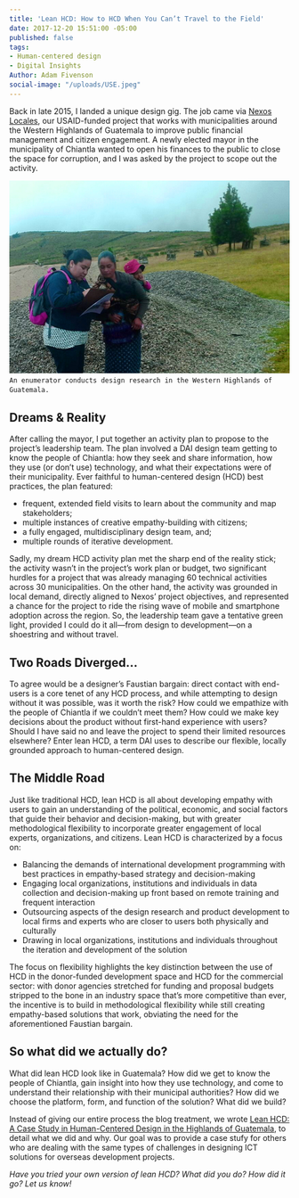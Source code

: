 ```yaml
---
title: 'Lean HCD: How to HCD When You Can’t Travel to the Field'
date: 2017-12-20 15:51:00 -05:00
published: false
tags:
- Human-centered design
- Digital Insights
Author: Adam Fivenson
social-image: "/uploads/USE.jpeg"
---
```


Back in late 2015, I landed a unique design gig. The job came via [Nexos Locales](https://www.dai.com/our-work/projects/guatemala-nexos-locales), our USAID-funded project that works with municipalities around the Western Highlands of Guatemala to improve public financial management and citizen engagement. A newly elected mayor in the municipality of Chiantla wanted to open his finances to the public to close the space for corruption, and I was asked by the project to scope out the activity. 

<!--more-->

![USE.jpeg](/uploads/USE.jpeg)
`An enumerator conducts design research in the Western Highlands of Guatemala.`

## Dreams & Reality

After calling the mayor, I put together an activity plan to propose to the project’s leadership team. The plan involved a DAI design team getting to know the people of Chiantla: how they seek and share information, how they use (or don’t use) technology, and what their expectations were of their municipality. Ever faithful to human-centered design (HCD) best practices, the plan featured:
* frequent, extended field visits to learn about the community and map stakeholders; 
* multiple instances of creative empathy-building with citizens; 
* a fully engaged, multidisciplinary design team, and;
* multiple rounds of iterative development. 
 
Sadly, my dream HCD activity plan met the sharp end of the reality stick; the activity wasn’t in the project’s work plan or budget, two significant hurdles for a project that was already managing 60 technical activities across 30 municipalities. On the other hand, the activity was grounded in local demand, directly aligned to Nexos’ project objectives, and represented a chance for the project to ride the rising wave of mobile and smartphone adoption across the region. So, the leadership team gave a tentative green light, provided I could do it all—from design to development—on a shoestring and without travel. 

## Two Roads Diverged...

To agree would be a designer’s Faustian bargain: direct contact with end-users is a core tenet of any HCD process, and while attempting to design without it was possible, was it worth the risk? How could we empathize with the people of Chiantla if we couldn’t meet them? How could we make key decisions about the product without first-hand experience with users? Should I have said no and leave the project to spend their limited resources elsewhere?  Enter lean HCD, a term DAI uses to describe our flexible, locally grounded approach to human-centered design. 

## The Middle Road
 
Just like traditional HCD, lean HCD is all about developing empathy with users to gain an understanding of the political, economic, and social factors that guide their behavior and decision-making, but with greater methodological flexibility to incorporate greater engagement of local experts, organizations, and citizens. Lean HCD is characterized by a focus on: 
* Balancing the demands of international development programming with best practices in empathy-based strategy and decision-making 
* Engaging local organizations, institutions and individuals in data collection and decision-making up front based on remote training and frequent interaction
* Outsourcing aspects of the design research and product development to local firms and experts who are closer to users both physically and culturally 
* Drawing in local organizations, institutions and individuals throughout the iteration and development of the solution 

The focus on flexibility highlights the key distinction between the use of HCD in the donor-funded development space and HCD for the commercial sector: with donor agencies stretched for funding and proposal budgets stripped to the bone in an industry space that’s more competitive than ever, the incentive is to build in methodological flexibility while still creating empathy-based solutions that work, obviating the need for the aforementioned Faustian bargain. 

## So what did we actually do? 
 
What did lean HCD look like in Guatemala? How did we get to know the people of Chiantla, gain insight into how they use technology, and come to understand their relationship with their municipal authorities? How did we choose the platform, form, and function of the solution? What did we build? 

Instead of giving our entire process the blog treatment, we wrote [Lean HCD: A Case Study in Human-Centered Design in the Highlands of Guatemala](http://www.dai.com/hcd.pdf), to detail what we did and why. Our goal was to provide a case stufy for others who are dealing with the same types of challenges in designing ICT solutions for overseas development projects. 

*Have you tried your own version of lean HCD? What did you do? How did it go? Let us know!*